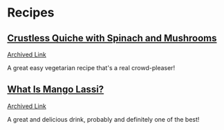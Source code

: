# Recipes

## [Crustless Quiche with Spinach and Mushrooms](https://www.themediterraneandish.com/mushroom-spinach-crustless-quiche/)
[Archived Link](https://web.archive.org/web/20240802010738/https://www.themediterraneandish.com/mushroom-spinach-crustless-quiche/)

A great easy vegetarian recipe that's a real crowd-pleaser!

## [What Is Mango Lassi?](http://simplyrecipes.com/recipes/mango_lassi/)
[Archived Link](https://web.archive.org/web/20231220193221/https://www.simplyrecipes.com/recipes/mango_lassi/)

A great and delicious drink, probably and definitely one of the best!